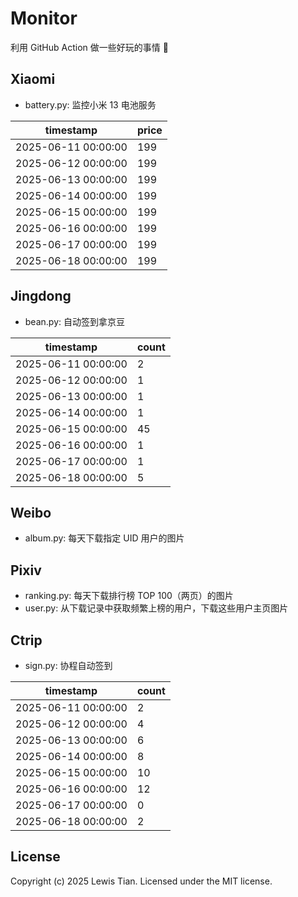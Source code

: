 # Monitor

利用 GitHub Action 做一些好玩的事情 🤣

## Xiaomi

- battery.py: 监控小米 13 电池服务

<!-- xiaomi13battery-start -->

| timestamp | price |
| --- | --- |
| 2025-06-11 00:00:00 | 199 |
| 2025-06-12 00:00:00 | 199 |
| 2025-06-13 00:00:00 | 199 |
| 2025-06-14 00:00:00 | 199 |
| 2025-06-15 00:00:00 | 199 |
| 2025-06-16 00:00:00 | 199 |
| 2025-06-17 00:00:00 | 199 |
| 2025-06-18 00:00:00 | 199 |

<!-- xiaomi13battery-end -->

## Jingdong

- bean.py: 自动签到拿京豆

<!-- jingdongbean-start -->

| timestamp | count |
| --- | --- |
| 2025-06-11 00:00:00 | 2 |
| 2025-06-12 00:00:00 | 1 |
| 2025-06-13 00:00:00 | 1 |
| 2025-06-14 00:00:00 | 1 |
| 2025-06-15 00:00:00 | 45 |
| 2025-06-16 00:00:00 | 1 |
| 2025-06-17 00:00:00 | 1 |
| 2025-06-18 00:00:00 | 5 |

<!-- jingdongbean-end -->

## Weibo

- album.py: 每天下载指定 UID 用户的图片

## Pixiv

- ranking.py: 每天下载排行榜 TOP 100（两页）的图片
- user.py: 从下载记录中获取频繁上榜的用户，下载这些用户主页图片

## Ctrip

- sign.py: 协程自动签到

<!-- ctrip_sign-start -->

| timestamp | count |
| --- | --- |
| 2025-06-11 00:00:00 | 2 |
| 2025-06-12 00:00:00 | 4 |
| 2025-06-13 00:00:00 | 6 |
| 2025-06-14 00:00:00 | 8 |
| 2025-06-15 00:00:00 | 10 |
| 2025-06-16 00:00:00 | 12 |
| 2025-06-17 00:00:00 | 0 |
| 2025-06-18 00:00:00 | 2 |

<!-- ctrip_sign-end -->

## License

Copyright (c) 2025 Lewis Tian. Licensed under the MIT license.
